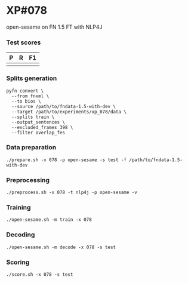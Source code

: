 # XP\#078

open-sesame on FN 1.5 FT with NLP4J

### Test scores
| P | R | F1 |
| --- | --- | --- |
|  |  |  |


### Splits generation
```
pyfn convert \
  --from fnxml \
  --to bios \
  --source /path/to/fndata-1.5-with-dev \
  --target /path/to/experiments/xp_078/data \
  --splits train \
  --output_sentences \
  --excluded_frames 398 \
  --filter overlap_fes
```

### Data preparation
```
./prepare.sh -x 078 -p open-sesame -s test -f /path/to/fndata-1.5-with-dev
```

### Preprocessing
```
./preprocess.sh -x 078 -t nlp4j -p open-sesame -v
```

### Training
```
./open-sesame.sh -m train -x 078
```

### Decoding
```
./open-sesame.sh -m decode -x 078 -s test
```

### Scoring
```
./score.sh -x 078 -s test
```
